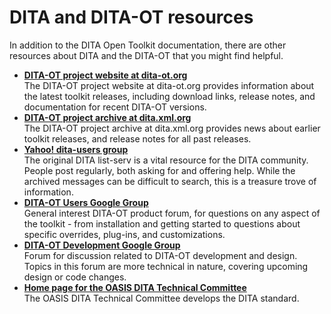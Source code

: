 # DITA and DITA-OT resources

In addition to the DITA Open Toolkit documentation, there are other resources about DITA and the DITA-OT that you might find helpful.

-   **[DITA-OT project website at dita-ot.org](http://www.dita-ot.org/)**  
The DITA-OT project website at dita-ot.org provides information about the latest toolkit releases, including download links, release notes, and documentation for recent DITA-OT versions.
-   **[DITA-OT project archive at dita.xml.org](http://dita.xml.org/wiki/the-dita-open-toolkit)**  
The DITA-OT project archive at dita.xml.org provides news about earlier toolkit releases, and release notes for all past releases.
-   **[Yahoo! dita-users group](http://groups.yahoo.com/group/dita-users/)**  
The original DITA list-serv is a vital resource for the DITA community. People post regularly, both asking for and offering help. While the archived messages can be difficult to search, this is a treasure trove of information.
-   **[DITA-OT Users Google Group](https://groups.google.com/d/forum/dita-ot-users)**  
General interest DITA-OT product forum, for questions on any aspect of the toolkit - from installation and getting started to questions about specific overrides, plug-ins, and customizations.
-   **[DITA-OT Development Google Group](https://groups.google.com/d/forum/dita-ot-dev)**  
Forum for discussion related to DITA-OT development and design. Topics in this forum are more technical in nature, covering upcoming design or code changes.
-   **[Home page for the OASIS DITA Technical Committee](http://www.oasis-open.org/committees/dita/)**  
The OASIS DITA Technical Committee develops the DITA standard.

